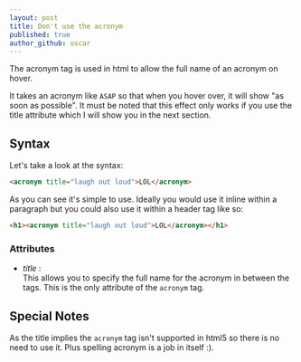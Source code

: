 ```yaml
---
layout: post
title: Don't use the acronym
published: true
author_github: oscar
---
```




The acronym tag is used in html to allow the full name of an acronym on hover.

It takes an acronym like `ASAP`	 so that when you hover over, it will show "as soon as possible". It must be noted that this effect only works if you use the title attribute which I will show you in the next section.


## Syntax

Let's take a look at the syntax:

```html
<acronym title="laugh out loud">LOL</acronym>
```

As you can see it's simple to use. Ideally you would use it inline within a paragraph but you could also use it within a header tag like so:

```html
<h1><acronym title="laugh out loud">LOL</acronym></h1>
```

### Attributes

* _title_ :<br>
	This  allows you to specify the full name for the acronym in between the tags. This is the only attribute of the `acronym` tag.



## Special Notes

As the title implies the `acronym` tag isn't supported in html5 so there is no need to use it. Plus spelling acronym is a job in itself :).
